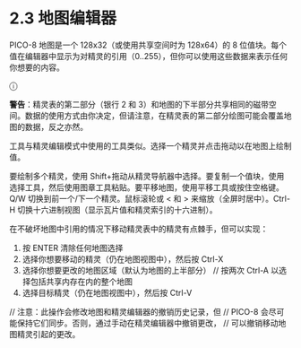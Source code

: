# 2.3 地图编辑器

PICO-8 地图是一个 128x32（或使用共享空间时为 128x64）的 8 位值块。每个值在编辑器中显示为对精灵的引用（0..255），但你可以使用这些数据来表示任何你想要的内容。

ⓘ

**警告**：精灵表的第二部分（银行 2 和 3）和地图的下半部分共享相同的磁带空间。数据的使用方式由你决定，但请注意，在精灵表的第二部分绘图可能会覆盖地图的数据，反之亦然。

工具与精灵编辑模式中使用的工具类似。选择一个精灵并点击拖动以在地图上绘制值。

要绘制多个精灵，使用 Shift+拖动从精灵导航器中选择。要复制一个值块，使用选择工具，然后使用图章工具粘贴。要平移地图，使用平移工具或按住空格键。Q/W 切换到前一个/下一个精灵。鼠标滚轮或 < 和 > 来缩放（全屏时居中）。Ctrl-H 切换十六进制视图（显示瓦片值和精灵索引的十六进制）。

在不破坏地图中引用的情况下移动精灵表中的精灵有点棘手，但可以实现：

1. 按 ENTER 清除任何地图选择
2. 选择你想要移动的精灵（仍在地图视图中），然后按 Ctrl-X
3. 选择你想要更改的地图区域（默认为地图的上半部分）
   // 按两次 Ctrl-A 以选择包括共享内存在内的整个地图
4. 选择目标精灵（仍在地图视图中），然后按 Ctrl-V

// 注意：此操作会修改地图和精灵编辑器的撤销历史记录，但
// PICO-8 会尽可能保持它们同步。否则，通过手动在精灵编辑器中撤销更改，
// 可以撤销移动地图精灵引起的更改。